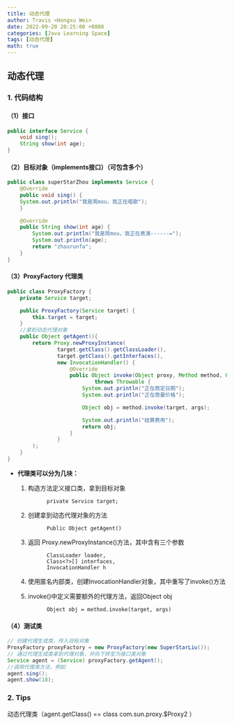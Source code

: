 ```yaml
---
title: 动态代理
author: Travis <Hongxu Wei>
date: 2022-09-20 20:25:00 +0800
categories: [Java Learning Space]
tags: [动态代理]
math: true
---
```


## 动态代理

### 1. 代码结构

#### （1）接口

```java
public interface Service {
    void sing();
    String show(int age);
}
```

#### （2）目标对象（implements接口）（可包含多个）

```java
public class superStarZhou implements Service {
    @Override
    public void sing() {
    System.out.println("我是周mou，我正在唱歌");
    }

    @Override
    public String show(int age) {
        System.out.println("我是周mou，我正在表演------=");
        System.out.println(age);
        return "zhourunfa";
    }
}
```

#### （3）ProxyFactory 代理类

```java
public class ProxyFactory {
    private Service target;

    public ProxyFactory(Service target) {
        this.target = target;
    }
    //拿到动态代理对象
    public Object getAgent(){
        return Proxy.newProxyInstance(
                target.getClass().getClassLoader(),
                target.getClass().getInterfaces(),
                new InvocationHandler() {
                    @Override
                    public Object invoke(Object proxy, Method method, Object[] args)
                            throws Throwable {
                        System.out.println("正在商定日期");
                        System.out.println("正在商量价格");

                        Object obj = method.invoke(target, args);

                        System.out.println("结算费用");
                        return obj;
                    }
                }
        );
    }
}
```

- **代理类可以分为几块：**
  1. 构造方法定义接口类，拿到目标对象
     
               private Service target;
  2. 创建拿到动态代理对象的方法 
     
               Public Object getAgent()
  3. 返回 Proxy.newProxyInstance()方法，其中含有三个参数
     
               ClassLoader loader,
               Class<?>[] interfaces,
               InvocationHandler h
  4. 使用匿名内部类，创建InvocationHandler对象，其中重写了invoke()方法
  5. invoke()中定义需要额外的代理方法，返回Object obj
     
               Object obj = method.invoke(target, args)

#### （4）测试类

```java
// 创建代理生成类，传入目标对象
ProxyFactory proxyFactory = new ProxyFactory(new SuperStarLiu());
// 通过代理生成类拿到代理对象，并向下转型为接口类对象
Service agent = (Service) proxyFactory.getAgent();
//调用代理类方法，例如
agent.sing();
agent.show(18);
```

### 2. Tips

动态代理类（agent.getClass() == class com.sun.proxy.$Proxy2 ）